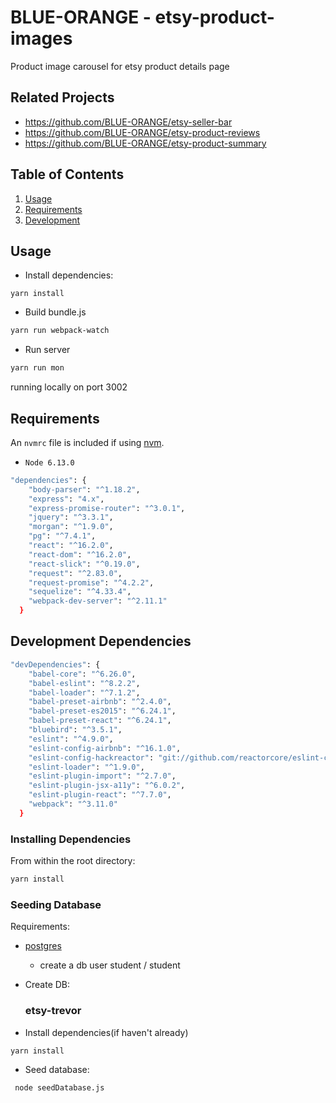 # BLUE-ORANGE - etsy-product-images
Product image carousel for etsy product details page
## Related Projects
  - https://github.com/BLUE-ORANGE/etsy-seller-bar
  - https://github.com/BLUE-ORANGE/etsy-product-reviews
  - https://github.com/BLUE-ORANGE/etsy-product-summary

## Table of Contents

1. [Usage](#Usage)
1. [Requirements](#requirements)
1. [Development](#development)

## Usage
- Install dependencies:
```
yarn install
```
- Build bundle.js
```sh
yarn run webpack-watch
```
- Run server
```sh
yarn run mon
```


running locally on port 3002


## Requirements

An `nvmrc` file is included if using [nvm](https://github.com/creationix/nvm).

-     Node 6.13.0
```sh 
"dependencies": {
    "body-parser": "^1.18.2",
    "express": "4.x",
    "express-promise-router": "^3.0.1",
    "jquery": "^3.3.1",
    "morgan": "^1.9.0",
    "pg": "^7.4.1",
    "react": "^16.2.0",
    "react-dom": "^16.2.0",
    "react-slick": "^0.19.0",
    "request": "^2.83.0",
    "request-promise": "^4.2.2",
    "sequelize": "^4.33.4",
    "webpack-dev-server": "^2.11.1"
  }
  ```

## Development Dependencies
```sh
"devDependencies": {
    "babel-core": "^6.26.0",
    "babel-eslint": "^8.2.2",
    "babel-loader": "^7.1.2",
    "babel-preset-airbnb": "^2.4.0",
    "babel-preset-es2015": "^6.24.1",
    "babel-preset-react": "^6.24.1",
    "bluebird": "^3.5.1",
    "eslint": "^4.9.0",
    "eslint-config-airbnb": "^16.1.0",
    "eslint-config-hackreactor": "git://github.com/reactorcore/eslint-config-hackreactor",
    "eslint-loader": "^1.9.0",
    "eslint-plugin-import": "^2.7.0",
    "eslint-plugin-jsx-a11y": "^6.0.2",
    "eslint-plugin-react": "^7.7.0",
    "webpack": "^3.11.0"
  }
```
### Installing Dependencies

From within the root directory:

```sh
yarn install
```


### Seeding Database

Requirements:
- [postgres](https://www.codementor.io/engineerapart/getting-started-with-postgresql-on-mac-osx-are8jcopb)
  - create a db user student / student

- Create DB:
  ### etsy-trevor
- Install dependencies(if haven't already)
```
yarn install
```
- Seed database:
```
 node seedDatabase.js
```



